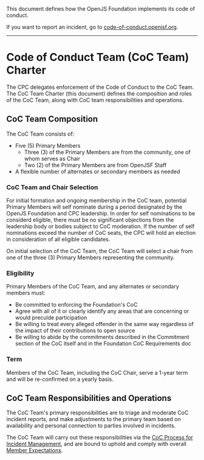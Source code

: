 This document defines how the OpenJS Foundation implements its code of conduct.

If you want to report an incident, go to [code-of-conduct.openjsf.org][CoC].

***

# Code of Conduct Team (CoC Team) Charter


The CPC delegates enforcement of the Code of Conduct to the CoC Team. The CoC Team Charter
(this document) defines the composition and roles of the CoC Team, along with CoC team
responsibilities and operations.

## CoC Team Composition

The CoC Team consists of:

* Five (5) Primary Members
  * Three (3) of the Primary Members are from the community, one of whom serves as Chair
  * Two (2) of the Primary Members are from OpenJSF Staff
* A flexible number of alternates or secondary members as needed

### CoC Team and Chair Selection

For initial formation and ongoing membership in the CoC team, potential Primary Members
will self nominate during a period designated by the OpenJS Foundation and CPC 
leadership. In order for self nominations to be considerd eligible, there must be no 
significant objections from the leadership body or bodies subject to CoC moderation. 
If the number of self nominations exceed the number of CoC seats, 
the CPC will hold an election in consideration of all eligible candidates.

On initial selection of the CoC Team, the CoC Team will select a chair from one of
the three (3) Primary Members representing the community.

### Eligibility

Primary Members of the CoC Team, and any alternates or secondary members must: 

* Be committed to enforcing the Foundation's CoC
* Agree with all of it or clearly identify any areas that are concerning or would preculde participation
* Be willing to treat every alleged offender in the same way regardless of the impact of their contributions to open source
* Be willing to abide by the commitments described in the Commitment section of the CoC itself and in the Foundation CoC Requirements doc

### Term

Members of the CoC Team, including the CoC Chair, serve a 1-year term and 
will be re-confirmed on a yearly basis.

## CoC Team Responsibilities and Operations

The CoC Team's primary responsibilities are to triage and moderate CoC incident reports, 
and make adjustments to the primary team based on availability and personal connection 
to parties involved in incidents.

The CoC Team will carry out these responsibilities via the
[CoC Process for Incident Management](COC_PROCESS_FOR_INCIDENT_MANAGEMENT.md), and are bound
to uphold and comply with overall [Member Expectations](MEMBER_EXPECTATIONS.MD).

[CoC]: https://code-of-conduct.openjsf.org/


